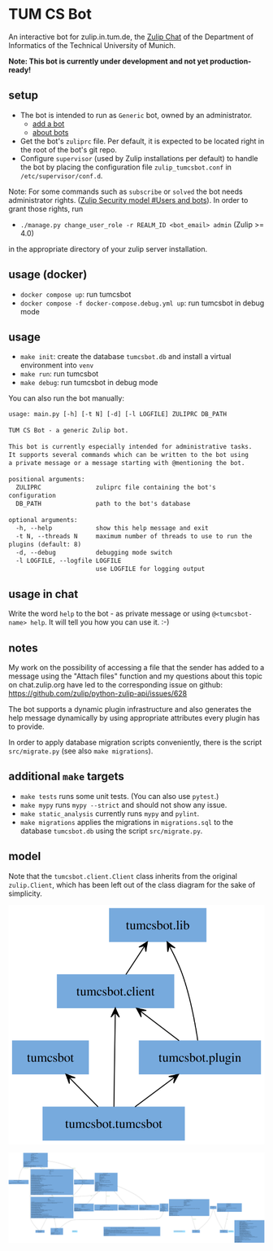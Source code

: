 TUM CS Bot
==========

An interactive bot for zulip.in.tum.de, the [Zulip Chat](https://zulip.com/)
of the Department of Informatics of the Technical University of Munich.

**Note: This bot is currently under development and not yet production-ready!**


setup
-----

- The bot is intended to run as `Generic` bot, owned by an administrator.
  - [add a bot](https://zulip.com/help/add-a-bot-or-integration)
  - [about bots](https://zulip.com/help/bots-and-integrations)
- Get the bot's `zuliprc` file. Per default, it is expected to be located
right in the root of the bot's git repo.
- Configure `supervisor` (used by Zulip installations per default) to handle
the bot by placing the configuration file `zulip_tumcsbot.conf` in
`/etc/supervisor/conf.d`.

Note: For some commands such as `subscribe` or `solved` the bot needs
administrator rights.
([Zulip Security model #Users and bots](https://zulip.readthedocs.io/en/latest/production/security-model.html#users-and-bots)).
In order to grant those rights, run
- `./manage.py change_user_role -r REALM_ID <bot_email> admin` (Zulip >= 4.0)

in the appropriate directory of your zulip server installation.


usage (docker)
--------------

- `docker compose up`: run tumcsbot
- `docker compose -f docker-compose.debug.yml up`: run tumcsbot in debug mode


usage
-----

- `make init`: create the database `tumcsbot.db` and install a virtual
  environment into `venv`
- `make run`: run tumcsbot
- `make debug`: run tumcsbot in debug mode

You can also run the bot manually:
```
usage: main.py [-h] [-t N] [-d] [-l LOGFILE] ZULIPRC DB_PATH

TUM CS Bot - a generic Zulip bot.

This bot is currently especially intended for administrative tasks.
It supports several commands which can be written to the bot using
a private message or a message starting with @mentioning the bot.

positional arguments:
  ZULIPRC               zuliprc file containing the bot's configuration
  DB_PATH               path to the bot's database

optional arguments:
  -h, --help            show this help message and exit
  -t N, --threads N     maximum number of threads to use to run the plugins (default: 8)
  -d, --debug           debugging mode switch
  -l LOGFILE, --logfile LOGFILE
                        use LOGFILE for logging output
```


usage in chat
-------------
Write the word `help` to the bot - as private message or using
`@<tumcsbot-name> help`. It will tell you how you can use it. :-)


notes
-----

My work on the possibility of accessing a file that the sender has added to a
message using the "Attach files" function and my questions about this topic on
chat.zulip.org have led to the corresponding issue on github:
https://github.com/zulip/python-zulip-api/issues/628

The bot supports a dynamic plugin infrastructure and also generates the help
message dynamically by using appropriate attributes every plugin has to
provide.

In order to apply database migration scripts conveniently, there is the script
`src/migrate.py` (see also `make migrations`).


additional `make` targets
-------------------------
- `make tests` runs some unit tests. (You can also use `pytest`.)
- `make mypy` runs `mypy --strict` and should not show any issue.
- `make static_analysis` currently runs `mypy` and `pylint`.
- `make migrations` applies the migrations in `migrations.sql` to the database
  `tumcsbot.db` using the script `src/migrate.py`.


model
-----

Note that the `tumcsbot.client.Client` class inherits from the original
`zulip.Client`, which has been left out of the class diagram for the sake of
simplicity.

![packages](./packages.svg?)

![classes](./classes.svg?)

